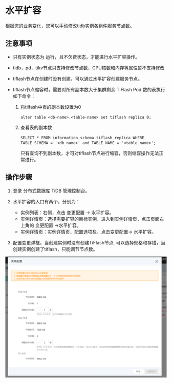 # 水平扩容

根据您的业务变化，您可以手动修改tidb实例各组件服务节点数。

## 注意事项

- 只有实例状态为 运行，且不欠费状态，才能进行水平扩容操作。

- tidb，pd，tikv节点只支持修改节点数，CPU核数和内存等属性暂不支持修改

- tiflash节点在创建时没有创建，可以通过水平扩容创建服务节点。

- tiflash节点缩容时，需要对所有副本数大于集群剩余 TiFlash Pod 数的表执行如下命令：

  1. 将tilfash中表的副本数设置为0

     ```shell
     alter table <db-name>.<table-name> set tiflash replica 0;
     ```

  2. 查看表的副本数

     ```shell
     SELECT * FROM information_schema.tiflash_replica WHERE TABLE_SCHEMA = '<db_name>' and TABLE_NAME = '<table_name>';
     ```

     只有查询不到副本数，才可对tiflash节点进行缩容，否则缩容操作无法正常进行。

## 操作步骤

1. 登录 分布式数据库 TiDB 管理控制台。

2. 水平扩容的入口有两个，分别为：

   - 实例列表：右侧，点击 变更配置 -> 水平扩容。
   - 实例详情页：选择需要扩容的目标实例，进入到实例详情页，点击页面右上角的 变更配置 ->水平扩容。
   - 实例详情页：实例详情页，配置选项栏，点击变更配置-> 水平扩容。

3. 配置变更弹框，当创建实例时没有创建TiFlash节点, 可以选择规格和存错，当创建实例创建了tiflash，只能调节节点数。

![水平扩容](../../../../../image/TiDB/modifyNodeNum.png)
